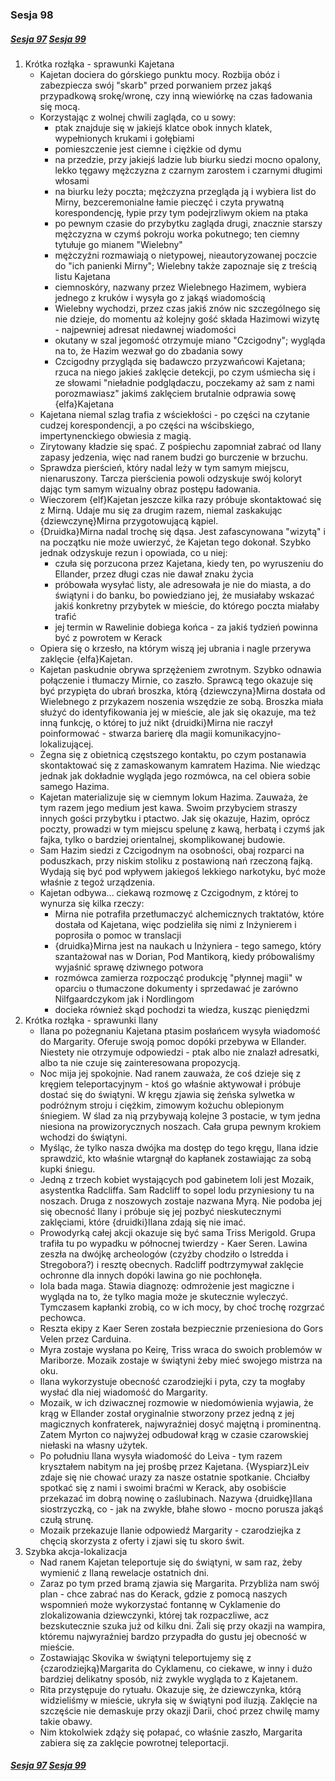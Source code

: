 ### Sesja 98
##### [Sesja 97](#sesja-097) [Sesja 99](#sesja-099)
1. Krótka rozłąka - sprawunki Kajetana
	- Kajetan dociera do górskiego punktu mocy. Rozbija obóz i zabezpiecza swój "skarb" przed porwaniem przez jakąś przypadkową srokę/wronę, czy inną wiewiórkę na czas ładowania się mocą.
	- Korzystając z wolnej chwili zagląda, co u sowy:
		- ptak znajduje się w jakiejś klatce obok innych klatek, wypełnionych krukami i gołębiami
		- pomieszczenie jest ciemne i ciężkie od dymu
		- na przedzie, przy jakiejś ladzie lub biurku siedzi mocno opalony, lekko tęgawy mężczyzna z czarnym zarostem i czarnymi długimi włosami
		- na biurku leży poczta; mężczyzna przegląda ją i wybiera list do Mirny, bezceremonialne łamie pieczęć i czyta prywatną korespondencję, łypie przy tym podejrzliwym okiem na ptaka
		- po pewnym czasie do przybytku zagląda drugi, znacznie starszy mężczyzna w czymś pokroju worka pokutnego; ten ciemny tytułuje go mianem "Wielebny"
		- mężczyźni rozmawiają o nietypowej, nieautoryzowanej poczcie do "ich panienki Mirny"; Wielebny także zapoznaje się z treścią listu Kajetana
		- ciemnoskóry, nazwany przez Wielebnego Hazimem, wybiera jednego z kruków i wysyła go z jakąś wiadomością
		- Wielebny wychodzi, przez czas jakiś znów nic szczególnego się nie dzieje, do momentu aż kolejny gość składa Hazimowi wizytę - najpewniej adresat niedawnej wiadomości
		- okutany w szal jegomość otrzymuje miano "Czcigodny"; wygląda na to, że Hazim wezwał go do zbadania sowy
		- Czcigodny przygląda się badawczo przyzwańcowi Kajetana; rzuca na niego jakieś zaklęcie detekcji, po czym uśmiecha się i ze słowami "nieładnie podglądaczu, poczekamy aż sam z nami porozmawiasz" jakimś zaklęciem brutalnie odprawia sowę {elfa}Kajetana
	- Kajetana niemal szlag trafia z wściekłości - po części na czytanie cudzej korespondencji, a po części na wścibskiego, impertynenckiego obwiesia z magią.
	- Zirytowany kładzie się spać. Z pośpiechu zapomniał zabrać od Ilany zapasy jedzenia, więc nad ranem budzi go burczenie w brzuchu.
	- Sprawdza pierścień, który nadal leży w tym samym miejscu, nienaruszony. Tarcza pierścienia powoli odzyskuje swój koloryt dając tym samym wizualny obraz postępu ładowania.
	- Wieczorem {elf}Kajetan jeszcze kilka razy próbuje skontaktować się z Mirną. Udaje mu się za drugim razem, niemal zaskakując {dziewczynę}Mirna przygotowującą kąpiel.
	- {Druidka}Mirna nadal trochę się dąsa. Jest zafascynowana "wizytą" i na początku nie może uwierzyć, że Kajetan tego dokonał. Szybko jednak odzyskuje rezun i opowiada, co u niej:
		- czuła się porzucona przez Kajetana, kiedy ten, po wyruszeniu do Ellander, przez długi czas nie dawał znaku życia
		- próbowała wysyłać listy, ale adresowała je nie do miasta, a do świątyni i do banku, bo powiedziano jej, że musiałaby wskazać jakiś konkretny przybytek w mieście, do którego poczta miałaby trafić
		- jej termin w Rawelinie dobiega końca - za jakiś tydzień powinna być z powrotem w Kerack
	- Opiera się o krzesło, na którym wiszą jej ubrania i nagle przerywa zaklęcie {elfa}Kajetan.
	- Kajetan paskudnie obrywa sprzężeniem zwrotnym. Szybko odnawia połączenie i tłumaczy Mirnie, co zaszło. Sprawcą tego okazuje się być przypięta do ubrań broszka, którą {dziewczyna}Mirna dostała od Wielebnego z przykazem noszenia wszędzie ze sobą. Broszka miała służyć do identyfikowania jej w mieście, ale jak się okazuje, ma też inną funkcję, o której to już nikt {druidki}Mirna nie raczył poinformować - stwarza barierę dla magii komunikacyjno-lokalizującej.
	- Żegna się z obietnicą częstszego kontaktu, po czym postanawia skontaktować się z zamaskowanym kamratem Hazima. Nie wiedząc jednak jak dokładnie wygląda jego rozmówca, na cel obiera sobie samego Hazima.
	- Kajetan materializuje się w ciemnym lokum Hazima. Zauważa, że tym razem jego medium jest kawa. Swoim przybyciem straszy innych gości przybytku i ptactwo. Jak się okazuje, Hazim, oprócz poczty, prowadzi w tym miejscu spelunę z kawą, herbatą i czymś jak fajka, tylko o bardziej orientalnej, skomplikowanej budowie.
	- Sam Hazim siedzi z Czcigodnym na osobności, obaj rozparci na poduszkach, przy niskim stoliku z postawioną nań rzeczoną fajką. Wydają się być pod wpływem jakiegoś lekkiego narkotyku, być może właśnie z tegoż urządzenia.
	- Kajetan odbywa... ciekawą rozmowę z Czcigodnym, z której to wynurza się kilka rzeczy:
		- Mirna nie potrafiła przetłumaczyć alchemicznych traktatów, które dostała od Kajetana, więc podzieliła się nimi z Inżynierem i poprosiła o pomoc w translacji
		- {druidka}Mirna jest na naukach u Inżyniera - tego samego, który szantażował nas w Dorian, Pod Mantikorą, kiedy próbowaliśmy wyjaśnić sprawę dziwnego potwora
		- rozmówca zamierza rozpocząć produkcję "płynnej magii" w oparciu o tłumaczone dokumenty i sprzedawać je zarówno Nilfgaardczykom jak i Nordlingom
		- docieka również skąd pochodzi ta wiedza, kusząc pieniędzmi
2. Krótka rozłąka - sprawunki Ilany
	- Ilana po pożegnaniu Kajetana ptasim posłańcem wysyła wiadomość do Margarity. Oferuje swoją pomoc dopóki przebywa w Ellander. Niestety nie otrzymuje odpowiedzi - ptak albo nie znalazł adresatki, albo ta nie czuje się zainteresowana propozycją.
	- Noc mija jej spokojnie. Nad ranem zauważa, że coś dzieje się z kręgiem teleportacyjnym - ktoś go właśnie aktywował i próbuje dostać się do świątyni. W kręgu zjawia się żeńska sylwetka w podróżnym stroju i ciężkim, zimowym kożuchu oblepionym śniegiem. W ślad za nią przybywają kolejne 3 postacie, w tym jedna niesiona na prowizorycznych noszach. Cała grupa pewnym krokiem wchodzi do świątyni.
	- Myśląc, że tylko nasza dwójka ma dostęp do tego kręgu, Ilana idzie sprawdzić, kto właśnie wtargnął do kapłanek zostawiając za sobą kupki śniegu.
	- Jedną z trzech kobiet wystających pod gabinetem Ioli jest Mozaik, asystentka Radcliffa. Sam Radcliff to sopel lodu przyniesiony tu na noszach. Druga z noszowych zostaje nazwana Myrą. Nie podoba jej się obecność Ilany i próbuje się jej pozbyć nieskutecznymi zaklęciami, które {druidki}Ilana zdają się nie imać.
	- Prowodyrką całej akcji okazuje się być sama Triss Merigold. Grupa trafiła tu po wypadku w północnej twierdzy - Kaer Seren. Lawina zeszła na dwójkę archeologów (czyżby chodziło o Istredda i Stregobora?) i resztę obecnych. Radcliff podtrzymywał zaklęcie ochronne dla innych dopóki lawina go nie pochłonęła.
	- Iola bada maga. Stawia diagnozę: odmrożenie jest magiczne i wygląda na to, że tylko magia może je skutecznie wyleczyć. Tymczasem kapłanki zrobią, co w ich mocy, by choć trochę rozgrzać pechowca.
	- Reszta ekipy z Kaer Seren została bezpiecznie przeniesiona do Gors Velen przez Carduina.
	- Myra zostaje wysłana po Keirę, Triss wraca do swoich problemów w Mariborze. Mozaik zostaje w świątyni żeby mieć swojego mistrza na oku.
	- Ilana wykorzystuje obecność czarodziejki i pyta, czy ta mogłaby wysłać dla niej wiadomość do Margarity.
	- Mozaik, w ich dziwacznej rozmowie w niedomówienia wyjawia, że krąg w Ellander został oryginalnie stworzony przez jedną z jej magicznych konfraterek, najwyraźniej dosyć majętną i prominentną. Zatem Myrton co najwyżej odbudował krąg w czasie czarowskiej niełaski na własny użytek.
	- Po południu Ilana wysyła wiadomość do Leiva - tym razem kryształem nabitym na jej prośbę przez Kajetana. {Wyspiarz}Leiv zdaje się nie chować urazy za nasze ostatnie spotkanie. Chciałby spotkać się z nami i swoimi braćmi w Kerack, aby osobiście przekazać im dobrą nowinę o zaślubinach. Nazywa {druidkę}Ilana siostrzyczką, co - jak na zwykłe, błahe słowo - mocno porusza jakąś czułą strunę.
	- Mozaik przekazuje Ilanie odpowiedź Margarity - czarodziejka z chęcią skorzysta z oferty i zjawi się tu skoro świt.
3. Szybka akcja-lokalizacja
	- Nad ranem Kajetan teleportuje się do świątyni, w sam raz, żeby wymienić z Ilaną rewelacje ostatnich dni.
	- Zaraz po tym przed bramą zjawia się Margarita. Przybliża nam swój plan - chce zabrać nas do Kerack, gdzie z pomocą naszych wspomnień może wykorzystać fontannę w Cyklamenie do zlokalizowania dziewczynki, której tak rozpaczliwe, acz bezskutecznie szuka już od kilku dni. Żali się przy okazji na wampira, któremu najwyraźniej bardzo przypadła do gustu jej obecność w mieście.
	- Zostawiając Skovika w świątyni teleportujemy się z {czarodziejką}Margarita do Cyklamenu, co ciekawe, w inny i dużo bardziej delikatny sposób, niż zwykle wygląda to z Kajetanem.
	- Rita przystępuje do rytuału. Okazuje się, że dziewczynka, którą widzieliśmy w mieście, ukryła się w świątyni pod iluzją. Zaklęcie na szczęście nie demaskuje przy okazji Darii, choć przez chwilę mamy takie obawy.
	- Nim ktokolwiek zdąży się połapać, co właśnie zaszło, Margarita zabiera się za zaklęcie powrotnej teleportacji.

##### [Sesja 97](#sesja-097) [Sesja 99](#sesja-099)